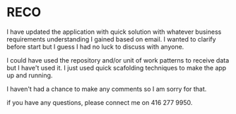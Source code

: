 # RECO

I have updated the application with quick solution with whatever business requirements understanding I gained based on email. I wanted to clarify before start but I guess I had no luck to discuss with anyone.

I could have used the repository and/or unit of work patterns to receive data but I have't used it. I just used quick scafolding techniques to make the app up and running.

I haven't had a chance to make any comments so I am sorry for that.

if you have any questions, please connect me on 416 277 9950.
